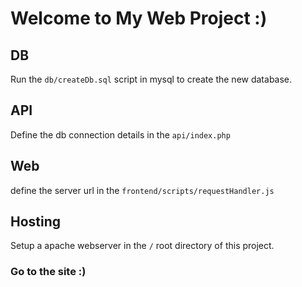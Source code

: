 # Welcome to My Web Project :) 


## DB

Run the ```db/createDb.sql``` script in mysql to create the new database.  


## API

Define the db connection details in the ```api/index.php```  


## Web

define the server url in the ```frontend/scripts/requestHandler.js``` 

## Hosting

Setup a apache webserver in the ```/``` root directory of this project.   


### Go to the site :) 
